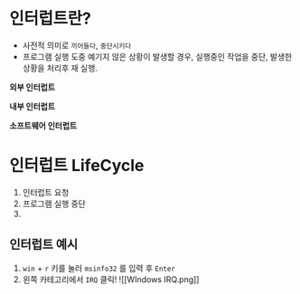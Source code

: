 # 인터럽트란?

- 사전적 의미로 `끼어들다`, `중단시키다`
- 프로그램 실행 도중 예기지 않은 상황이 발생할 경우, 실행중인 작업을 중단, 발생한 상황을 처리후 재 실행.

**외부 인터럽트**

**내부 인터럽트**

**소프트웨어 인터럽트**


# 인터럽트 LifeCycle

1. 인터럽트 요청
2. 프로그램 실행 중단
3. 
## 인터럽트 예시
1. `win` + `r` 키를 눌러 `msinfo32` 를 입력 후 `Enter`
2. 왼쪽 카테고리에서 `IRQ` 클릭!
![[WIndows IRQ.png]]